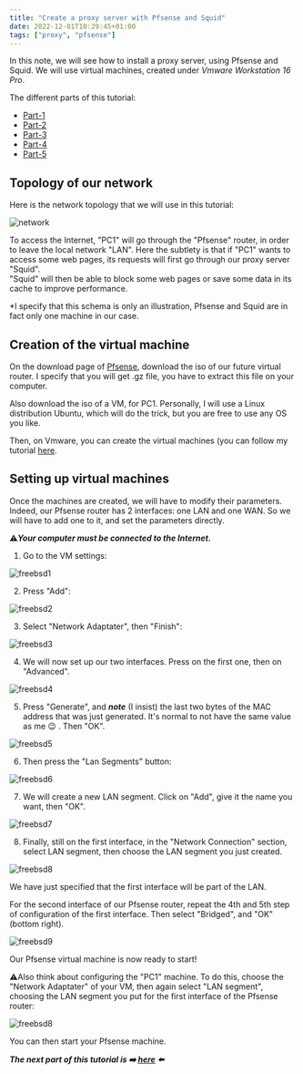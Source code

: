 ```yaml
---
title: "Create a proxy server with Pfsense and Squid"
date: 2022-12-01T10:29:45+01:00
tags: ["proxy", "pfsense"]
---
```


In this note, we will see how to install a proxy server, using Pfsense and Squid. We will use virtual machines, created under *Vmware Workstation 16 Pro*.

The different parts of this tutorial:
- [Part-1](/posts/proxy)
- [Part-2](/proxy/proxy2)
- [Part-3](/proxy/proxy3)
- [Part-4](/proxy/proxy4)
- [Part-5](/proxy/proxy5)


## Topology of our network ##

Here is the network topology that we will use in this tutorial: 

![network](/images/reseaux.png)

To access the Internet, "PC1" will go through the "Pfsense" router, in order to leave the local network "LAN". Here the subtlety is that if "PC1" wants to access some web pages, its requests will first go through our proxy server "Squid".    
"Squid" will then be able to block some web pages or save some data in its cache to improve performance.    

*I specify that this schema is only an illustration, Pfsense and Squid are in fact only one machine in our case.


## Creation of the virtual machine ##

On the download page of [Pfsense](https://www.pfsense.org/download/), download the iso of our future virtual router. I specify that you will get .gz file, you have to extract this file on your computer.

Also download the iso of a VM, for PC1. Personally, I will use a Linux distribution Ubuntu, which will do the trick, but you are free to use any OS you like. 

Then, on Vmware, you can create the virtual machines (you can follow my tutorial [here](/posts/vmware).

## Setting up virtual machines ##

Once the machines are created, we will have to modify their parameters. Indeed, our Pfsense router has 2 interfaces: one LAN and one WAN. So we will have to add one to it, and set the parameters directly.

⚠️***Your computer must be connected to the Internet.***

1. Go to the VM settings:

![freebsd1](/images/freebsd/freebsd1.png)

2. Press "Add":

![freebsd2](/images/freebsd/freebsd2.png)

3. Select "Network Adaptater", then "Finish":

![freebsd3](/images/freebsd/freebsd3.png)

4. We will now set up our two interfaces. Press on the first one, then on "Advanced".

![freebsd4](/images/freebsd/freebsd4.png)

5. Press "Generate", and ***note*** (I insist) the last two bytes of the MAC address that was just generated. It's normal to not have the same value as me 😉 . Then "OK".

![freebsd5](/images/freebsd/freebsd5.png)

6. Then press the "Lan Segments" button:

![freebsd6](/images/freebsd/freebsd6.png)

7. We will create a new LAN segment. Click on "Add", give it the name you want, then "OK".

![freebsd7](/images/freebsd/freebsd7.png)

8. Finally, still on the first interface, in the "Network Connection" section, select LAN segment, then choose the LAN segment you just created.

![freebsd8](/images/freebsd/freebsd8.png)

We have just specified that the first interface will be part of the LAN.

For the second interface of our Pfsense router, repeat the 4th and 5th step of configuration of the first interface. Then select "Bridged", and "OK" (bottom right).

![freebsd9](/images/freebsd/freebsd9.png)

Our Pfsense virtual machine is now ready to start! 

⚠️Also think about configuring the "PC1" machine. To do this, choose the "Network Adaptater" of your VM, then again select "LAN segment", choosing the LAN segment you put for the first interface of the Pfsense router:

![freebsd8](/images/freebsd/freebsd8.png)

You can then start your Pfsense machine.

***The next part of this tutorial is ➡️ [here](/proxy/proxy2) ⬅️***
